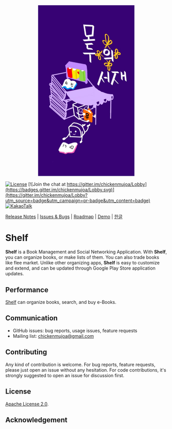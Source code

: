 <div align="center">
<img src="docs/project_logo.jpg" width="300" alt="shelf" />
</div>



[![License](https://img.shields.io/badge/License-Apache%202.0-blue.svg)](LICENSE)
[![Join the chat at https://gitter.im/chickenmujoa/Lobby](https://badges.gitter.im/chickenmujoa/Lobby.svg)](https://gitter.im/chickenmujoa/Lobby?utm_source=badge&utm_campaign=pr-badge&utm_content=badge)
[![KakaoTalk](https://img.shields.io/badge/contact-KakaoTalk-orange.svg)]()


[Release Notes](RELEASE.md) |
[Issues & Bugs](https://github.com/XiaoMi/mace/issues) |
[Roadmap]() |
[Demo]() |
[한글]()

# Shelf #

**Shelf** is a Book Management and Social Networking Application. With **Shelf**, you can organize books, or make lists of them. You can also trade books like flee market. Unlike other organizing apps, **Shelf** is easy to customize and extend, and can be updated through Google Play Store application updates.


## Performance
[Shelf](https://github.com/chickenmujoa/shelf) can organize books, search, and buy e-Books.

## Communication
* GitHub issues: bug reports, usage issues, feature requests
* Mailing list: [chickenmujoa@gmail.com](mailto:chickenmujoa@gmail.com)

## Contributing
Any kind of contribution is welcome. For bug reports, feature requests,
please just open an issue without any hesitation. For code contributions, it's
strongly suggested to open an issue for discussion first.

## License
[Apache License 2.0](LICENSE).

## Acknowledgement

